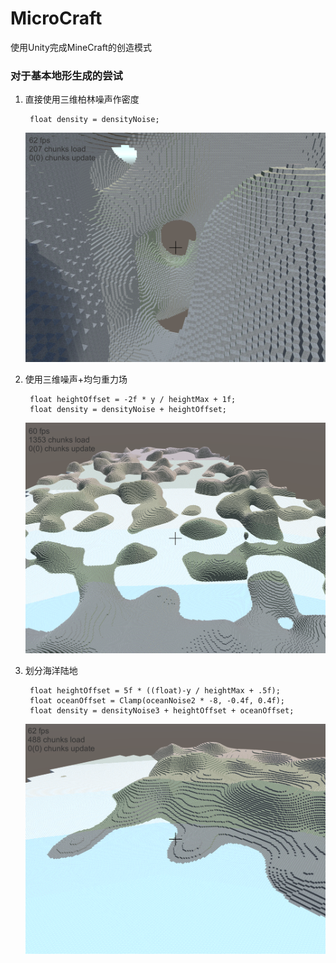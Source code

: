 # MicroCraft

使用Unity完成MineCraft的创造模式


### 对于基本地形生成的尝试

1. 直接使用三维柏林噪声作密度
   
        float density = densityNoise;

    ![](READMEImg/002.png)

2. 使用三维噪声+均匀重力场
   
        float heightOffset = -2f * y / heightMax + 1f;
        float density = densityNoise + heightOffset;
    
    ![](READMEImg/001.png)

3. 划分海洋陆地
   
        float heightOffset = 5f * ((float)-y / heightMax + .5f);
        float oceanOffset = Clamp(oceanNoise2 * -8, -0.4f, 0.4f);
        float density = densityNoise3 + heightOffset + oceanOffset;

    ![](READMEImg/003.png)

